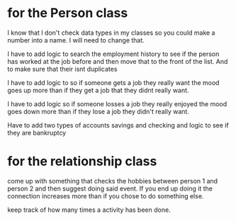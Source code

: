 # for the Person class
I know that I don't check data types in my classes so you could make a number into a name.  I will need to change that.

I have to add logic to search the employment history to see if the person has worked at the job before and then move that to the front of the list.  And to make sure that their isnt duplicates

I have to add logic to so if someone gets a job they really want the mood goes up more than if they get a job that they didnt really want.

I have to add logic so if someone losses a job they really enjoyed the mood goes down more than if they lose a job they didn't really want.

Have to add two types of accounts savings and checking and logic to see if they are bankruptcy

# for the relationship class 
come up with something that checks the hobbies between person 1 and person 2 and then suggest doing said event.  If you end up doing it the connection increases more than if you chose to do something else.

keep track of how many times a activity has been done.
